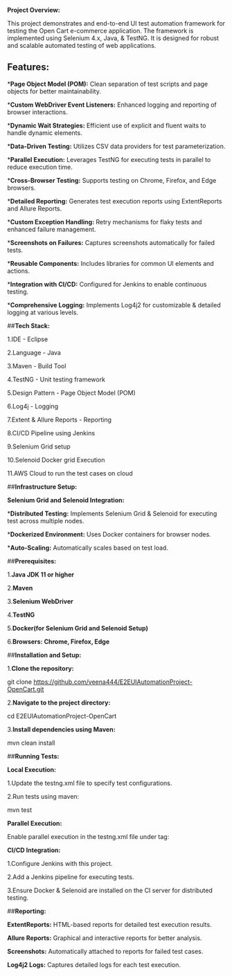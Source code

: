 **Project Overview:** 

This project demonstrates and end-to-end UI test automation framework for testing the Open Cart e-commerce application. The framework is implemented using Selenium 4.x, Java, & TestNG. It is designed for
robust and scalable automated testing of web applications.


## **Features:**

***Page Object Model (POM):** Clean separation of test scripts and page objects for better maintainability.

***Custom WebDriver Event Listeners:** Enhanced logging and reporting of browser interactions.

***Dynamic Wait Strategies:** Efficient use of explicit and fluent waits to handle dynamic elements.

***Data-Driven Testing:** Utilizes CSV data providers for test parameterization.

***Parallel Execution:** Leverages TestNG for executing tests in parallel to reduce execution time.

***Cross-Browser Testing:** Supports testing on Chrome, Firefox, and Edge browsers.

***Detailed Reporting:** Generates test execution reports using ExtentReports and Allure Reports.

***Custom Exception Handling:** Retry mechanisms for flaky tests and enhanced failure management.

***Screenshots on Failures:** Captures screenshots automatically for failed tests.

***Reusable Components:** Includes libraries for common UI elements and actions.

***Integration with CI/CD:** Configured for Jenkins to enable continuous testing.

***Comprehensive Logging:** Implements Log4j2 for customizable & detailed logging at various levels.



##**Tech Stack:**

1.IDE - Eclipse

2.Language - Java

3.Maven - Build Tool

4.TestNG - Unit testing framework

5.Design Pattern - Page Object Model (POM)

6.Log4j - Logging

7.Extent & Allure Reports - Reporting

8.CI/CD Pipeline using Jenkins

9.Selenium Grid setup

10.Selenoid Docker grid Execution

11.AWS Cloud to run the test cases on cloud




    

##**Infrastructure Setup:**


**Selenium Grid and Selenoid Integration:**

***Distributed Testing:** Implements Selenium Grid & Selenoid for executing test across multiple nodes.

***Dockerized Environment:** Uses Docker containers for browser nodes.

***Auto-Scaling:** Automatically scales based on test load.





##**Prerequisites:**

1.**Java JDK 11 or higher**

2.**Maven**

3.**Selenium WebDriver**

4.**TestNG**

5.**Docker(for Selenium Grid and Selenoid Setup)**

6.**Browsers: Chrome, Firefox, Edge**





##**Installation and Setup:**


1.**Clone the repository:**

git clone https://github.com/veena444/E2EUIAutomationProject-OpenCart.git

2.**Navigate to the project directory:**

cd E2EUIAutomationProject-OpenCart

3.**Install dependencies using Maven:**

mvn clean install





##**Running Tests:**


**Local Execution:**

1.Update the testng.xml file to specify test configurations.

2.Run tests using maven:

mvn test



**Parallel Execution:**

Enable parallel execution in the testng.xml file under <suite> tag:

<suite name="TestSuite" parallel="tests" thread-count="4">




**CI/CD Integration:**

1.Configure Jenkins with this project.

2.Add a Jenkins pipeline for executing tests.

3.Ensure Docker & Selenoid are installed on the CI server for distributed testing.




##**Reporting:**

**ExtentReports:** HTML-based reports for detailed test execution results.

**Allure Reports:** Graphical and interactive reports for better analysis.

**Screenshots:** Automatically attached to reports for failed test cases.

**Log4j2 Logs:** Captures detailed logs for each test execution.



    











